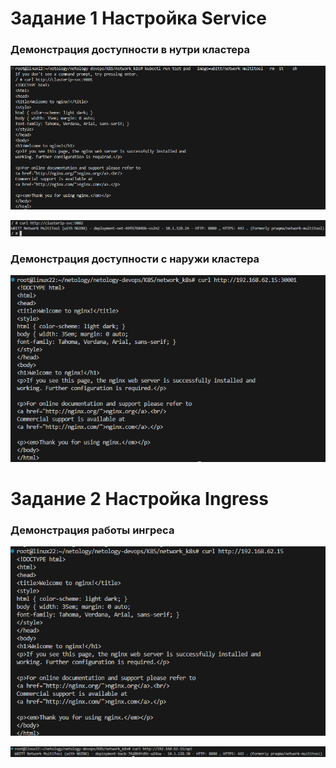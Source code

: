 # Задание 1 Настройка Service
### Демонстрация доступности в нутри кластера

![](screenshots/5.png)

![](screenshots/6.png)

### Демонстрация доступности с наружи кластера

![](screenshots/7.png)

# Задание 2 Настройка Ingress
### Демонстрация работы ингреса

![](screenshots/8.png)

![](screenshots/9.png)